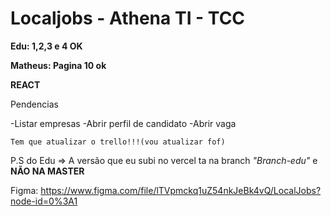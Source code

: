 # Localjobs - Athena TI - TCC

**Edu: 1,2,3 e 4 OK**

**Matheus: Pagina 10 ok**

**REACT**

Pendencias

-Listar empresas
-Abrir perfil de candidato
-Abrir vaga


```
Tem que atualizar o trello!!!(vou atualizar fof)
```

P.S do Edu => A versão que eu subi no vercel ta na branch *"Branch-edu"* e **NÃO NA MASTER**


Figma: https://www.figma.com/file/lTVpmckq1uZ54nkJeBk4vQ/LocalJobs?node-id=0%3A1
